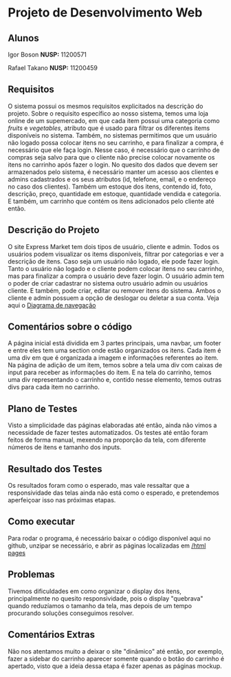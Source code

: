 

# Projeto de Desenvolvimento Web
## Alunos

Igor Boson **NUSP:** 11200571 

Rafael Takano  **NUSP:** 11200459

## Requisitos
O sistema possui os mesmos requisitos explicitados na descrição do projeto. Sobre o requisito específico ao nosso sistema, temos uma loja online de um supemercado, em que cada item possui uma categoria como _fruits_ e _vegetables_, atributo que é usado para filtrar os diferentes items disponíveis no sistema.
Também, no sistemas permitimos que um usuário não logado possa colocar itens no seu carrinho, e para finalizar a compra, é necessário que ele faça login. Nesse caso, é necessário que o carrinho de compras seja salvo para que o cliente não precise colocar novamente os itens no carrinho após fazer o login.
No quesito dos dados que devem ser armazenados pelo sistema, é necessário manter um acesso aos clientes e admins cadastrados e os seus atributos (id, telefone, email, e o endereço no caso dos clientes). Também um estoque dos itens, contendo id, foto, descrição, preço, quantidade em estoque, quantidade vendida e categoria. E também, um carrinho que contém os itens adicionados pelo cliente até então.

## Descrição do Projeto
O site Express Market tem dois tipos de usuário, cliente e admin. Todos os usuários podem visualizar os items disponíveis, filtrar por categorias e ver a descrição de itens. Caso seja um usuário não logado, ele pode fazer login. Tanto o usuário não logado e o cliente podem colocar itens no seu carrinho, mas para finalizar a compra o usuário deve fazer login. O usuário admin tem o poder de criar cadastrar no sistema outro usuário admin ou usuários cliente. E também, pode criar, editar ou remover itens do sistema. Ambos o cliente e admin possuem a opção de deslogar ou deletar a sua conta.
Veja aqui o 
[Diagrama de navegação](https://github.com/Rafael-Takano/projeto-desenvolvimento-web/blob/main/imgs/Navigation%20Diagram.png) 

## Comentários sobre o código
A página inicial está dividida em 3 partes principais, uma navbar, um footer e entre eles tem uma section onde estão organizados os itens. Cada item é uma div em que é organizada a imagem e informações referentes ao item. 
Na página de adição de um item, temos sobre a tela uma div com caixas de input para receber as informações do item. E na tela do carrinho, temos uma div representando o carrinho e, contido nesse elemento, temos outras divs para cada item no carrinho.

## Plano de Testes
Visto a simplicidade das páginas elaboradas até então, ainda não vimos a necessidade de fazer testes automatizados. Os testes até então foram feitos de forma manual, mexendo na proporção da tela, com diferente números de itens e tamanho dos inputs.

## Resultado dos Testes
Os resultados foram como o esperado, mas vale ressaltar que a responsividade das telas ainda não está como o esperado, e pretendemos aperfeiçoar isso nas próximas etapas.

## Como executar
Para rodar o programa, é necessário baixar o código disponível aqui no github, unzipar se necessário, e abrir as páginas localizadas em [/html pages](https://github.com/Rafael-Takano/projeto-desenvolvimento-web/tree/main/html%20pages)

## Problemas
Tivemos dificuldades em como organizar o display dos itens, principalmente no quesito responsividade, pois o display "quebrava" quando reduzíamos o tamanho da tela, mas depois de um tempo procurando soluções conseguimos resolver.

## Comentários Extras 
Não nos atentamos muito a deixar o site "dinâmico" até então, por exemplo, fazer a sidebar do carrinho aparecer somente quando o botão do carrinho é apertado, visto que a ideia dessa etapa é fazer apenas as páginas mockup.
